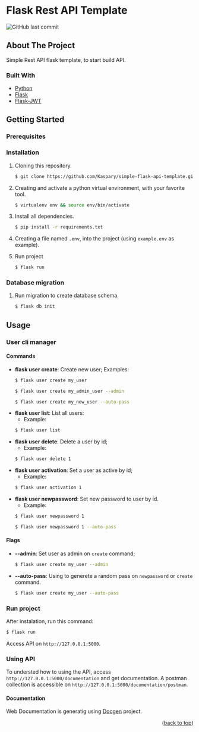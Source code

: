 # Flask Rest API Template
![GitHub last commit](https://img.shields.io/github/last-commit/Kaspary/nubank_savemoney_integration)

## About The Project
Simple Rest API flask template, to start build API.

### Built With

* [Python](https://www.python.org/)
* [Flask](https://flask.palletsprojects.com/en/2.0.x/)
* [Flask-JWT](https://pythonhosted.org/Flask-JWT/)


## Getting Started

### Prerequisites
### Installation

1. Cloning this repository.
    ```sh
    $ git clone https://github.com/Kaspary/simple-flask-api-template.git
    ```

2. Creating and activate a python virtual environment, with your favorite tool.
    ```sh
    $ virtualenv env && source env/bin/activate
    ```

3. Install all dependencies.
    ```sh
    $ pip install -r requirements.txt
    ```

4. Creating a file named `.env`, into the project (using `example.env` as example).

5. Run project
    ```sh
    $ flask run
    ```

### Database migration

1. Run migration to create database schema.
    ```sh
    $ flask db init
    ```
## Usage
### User cli manager

#### Commands
- **flask user create**: Create new user;
Examples:
    ```sh
    $ flask user create my_user
    ```
    ```sh
    $ flask user create my_admin_user --admin
    ```
    ```sh
    $ flask user create my_new_user --auto-pass
    ```
- **flask user list**: List all users:
    - Example:
    ```sh
    $ flask user list
    ```
- **flask user delete**: Delete a user by id;
    - Example:
    ```sh
    $ flask user delete 1
    ```
- **flask user activation**: Set a user as active by id;
    - Example:
    ```sh
    $ flask user activation 1
    ```
- **flask user newpassword**: Set new password to user by id.
    - Example:
    ```sh
    $ flask user newpassword 1
    ```
    ```sh
    $ flask user newpassword 1 --auto-pass
    ```

#### Flags
- **--admin**: Set user as admin on `create` command;
    ```sh
    $ flask user create my_user --admin
    ```
- **--auto-pass**: Using to generete a random pass on `newpassword` or `create` command.
    ```sh
    $ flask user create my_user --auto-pass
    ```

### Run project
After instalation, run this command:
```sh
$ flask run
```
Access API on `http://127.0.0.1:5000`.

### Using API
To understed how to using the API, access `http://127.0.0.1:5000/documentation` and get documentation.
A postman collection is accessible on `http://127.0.0.1:5000/documentation/postman`.


#### Documentation
Web Documentation is generatig using [Docgen](https://github.com/thedevsaddam/docgen) project.

<p align="right">(<a href="#top">back to top</a>)</p>
